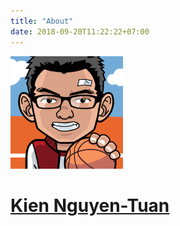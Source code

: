 ```yaml
---
title: "About"
date: 2018-09-20T11:22:22+07:00
---
```


<div class="author-container">
  <a href="./authors/kiennt/">
    <img src="./authors/kiennt/avatar.png" alt="avatar.png">
    <h1>Kien Nguyen-Tuan</h1>
  </a>
  <!-- <ul>
    <li>
      <a href="https://twitter.com/kiennt26">
        <i class="fa fa-twitter"></i>
      </a>
    </li>
    <li>
      <a href="https://github.com/ntk148v">
        <i class="fa fa-github"></i>
      </a>
    </li>
    <li>
      <a href="https://t.me/@kiennt26">
        <i class="fa fa-telegram"></i>
      </a>
    </li>
    <li>
      <a href="https://facebook.com/kiennt2609">
        <i class="fa fa-facebook"></i>
      </a>
    </li>
    <li>
      <a href="mailto: kiennt2609@gmail.com">
        <i class="fa fa-envelope"></i>
      </a>
    </li>
  </ul> -->
</div>
